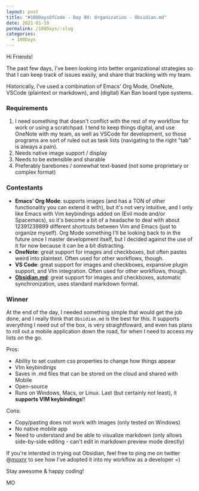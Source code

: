 ```yaml
---
layout: post
title: "#100DaysOfCode - Day 80: Organization - Obsidian.md"
date: 2021-01-19
permalink: /100Days/:slug
categories: 
  - 100Days
---
```


Hi Friends!

The past few days, I've been looking into better organizational strategies so that I can keep track of issues easily, and share that tracking with my team.

Historically, I've used a combination of Emacs' Org Mode, OneNote, VSCode (plaintext or markdown), and (digital) Kan Ban board type systems. 

### Requirements

1. I need something that doesn't conflict with the rest of my workflow for work or using a scratchpad. I tend to keep things digital, and use OneNote with my team, as well as VSCode for development, so those programs are sort of ruled out as task lists (navigating to the right "tab" is always a pain). 
2. Needs native image support / display
3. Needs to be extensible and sharable
4. Preferably barebones / somewhat text-based (not some proprietary or complex format)

### Contestants

- **Emacs' Org Mode**: supports images (and has a TON of other functionality you can extend it with), but it's not very intuitive, and I only like Emacs with Vim keybindings added on (Evil mode and/or Spacemacs), so it's become a bit of a headache to deal with about 12391239899 different shortcuts between Vim and Emacs (just to organize myself). Org Mode something I'll be looking back to in the future once I master development itself, but I decided against the use of it for now because it can be a bit distracting.
- **OneNote**: great support for images and checkboxes, but often pastes weird into plaintext. Often used for other workflows, though.
- **VS Code**: great support for images and checkboxes, expansive plugin support, and VIm integration. Often used for other workflows, though.
- **[Obsidian.md](https://obsidian.md)**: great support for images and checkboxes, automatic synchronization, uses standard markdown format.

### Winner
At the end of the day, I needed something simple that would get the job done, and I really think that `Obsidian.md` is the best for this. It supports everything I need out of the box, is very straightfoward, and even has plans to roll out a mobile application down the road, for when I need to access my lists on the go.

Pros:
- Ability to set custom css properties to change how things appear
- VIm keybindings
- Saves in .md files that can be stored on the cloud and shared with Mobile
- Open-source 
- Runs on Windows, Macs, or Linux. Last (but certainly not least), it **supports VIM keybindings**!!

Cons:
- Copy/pasting does not work with images (only tested on Windows)
- No native mobile app 
- Need to understand and be able to visualize markdown (only allows side-by-side editing - can't edit in markdown preview mode directly)

If you're intersted in trying out Obsidian, feel free to ping me on twitter @[moxnr](https://twitter.com/moxnr) to see how I've adopted it into my workflow as a developer =)

Stay awesome & happy coding!

MO